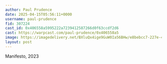```yaml
---
author: Paul Prudence
date: 2025-04-15T05:56:11+0000
username: paul-prudence
fid: 307224
cast_id: 0x406558a5995222a7239412587266d0f63ccdf2d6
cast: https://warpcast.com/paul-prudence/0x406558a5
image: https://imagedelivery.net/BXluQx4ige9GuW0Ia56BHw/e8bebcc7-227e-43f9-6fa6-ff2d8ba1c800/original
layout: post
---
```

Manifesto, 2023  

<img src='https://imagedelivery.net/BXluQx4ige9GuW0Ia56BHw/e8bebcc7-227e-43f9-6fa6-ff2d8ba1c800/original' alt='' referrerpolicy='no-referrer'/>